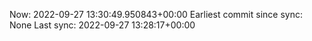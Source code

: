 Now: 2022-09-27 13:30:49.950843+00:00 Earliest commit since sync: None Last sync: 2022-09-27 13:28:17+00:00
